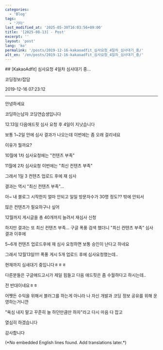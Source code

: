 ```yaml
---
categories:
  - 'Blog'
tags:
  - '기타'
last_modified_at: '2025-05-30T16:03:56+09:00'
title: '[2025-08-13] - Post'
excerpt: ''
layout: 'post'
lang: 'ko'
permalink: '/posts/2019-12-16-kakaoadfit_심사요청_4일차_심사대기_중/'
alt_en: '/en/posts/2019-12-16-kakaoadfit_심사요청_4일차_심사대기_중/'
---
```


<div class="lang-panel lang-ko" lang="ko">
## [KakaoAdfit] 심사요청 4일차 심사대기 중...

코딩정보/잡담

2019-12-16 07:23:12

* * *

안녕하세요

코딩하는남자 코딩연습생입니다

12.13일 다음애드핏 심사 요청 후 4일이 지낫습니다

보통 1~2일 안에 심사 결과가 나오는데 이번에는 좀 오래 걸리네요

이유가 뭘까요?

10월에 1차 심사요청에는 "컨텐츠 부족"

11월에 2차 심사요청 이번에는 "최신 컨텐츠 부족"

그래서 1일 3 컨텐츠 업로드 후에 재 심사

결과는 역시 "최신 컨텐츠 부족"...

아~ 내 블로그 시작한지 얼마 안되고 일일 방문자수가 30명 정도?? 밖에 안되서

많은 컨텐츠가 필요하구나 싶어

12월까지 게시글을 총 40개까지 늘려서 재심사 신청

하지만 결과는 또 최신 컨텐츠 부족... 구글 폭풍 검색 했더니 "최신 컨텐츠 부족" 심사 결과 이후에

5~6개 컨텐츠 업로드후에 재 심사 요청하면 보통 승인이 난다고 하네요

그래서 12월13일!!!! 폭풍 게시 5개 업로드 후에 심사요청했는데..

현재까지 심새대기 중입니다ㅎㅎㅎ

다른분들은 구글애드고시가 제일 힘들고 다음 애드핏은 좀 수월하다고 하시는데..

전 반대이네요ㅎㅎ

어쨋든 수익을 위해서 블러그를 하는게 아니라 나 자신 개발과 코딩 정보 공유를 위해 운영하는거니깐

"욕심 내지 말고 꾸준히 늘 하던만큼만 하자"라고 다시 마음 다 잡고

열심히 하겠습니다

감사합니다

  


</div>
<div class="lang-panel lang-en" lang="en">
(*No embedded English lines found. Add translations later.*)

</div>
